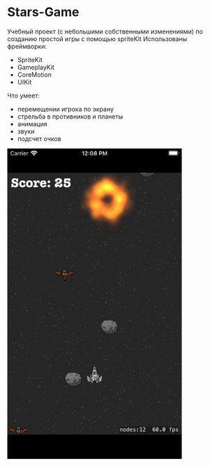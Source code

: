 # Stars-Game
Учебный проект (с небольшими собственными изменениями) по созданию простой игры c помощью spriteKit
Использованы фреймворки:
- SpriteKit
- GameplayKit
- CoreMotion
- UIKit

Что умеет:
- перемещении игрока по экрану 
- стрельба в противников и планеты
- анимация
- звуки
- подсчет очков 


<img src="https://raw.githubusercontent.com/nelermont/Stars-Game/main/Rabbit%20Run/simulator_screenshot_4D6C5431-BB8E-46C7-B891-B12DCC0E0CFF.png" width="400" />


